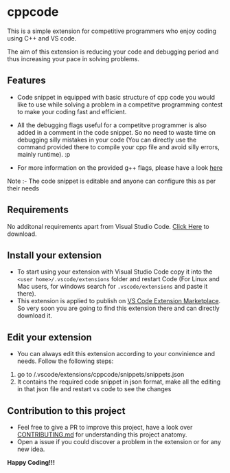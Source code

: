 # cppcode

This is a simple extension for competitive programmers who enjoy coding using C++ and VS code.

The aim of this extension is reducing your code and debugging period and thus increasing your pace in solving problems.

## Features

* Code snippet in equipped with basic structure of cpp code you would like to use while solving a problem in a competitve programming contest to make your coding fast and efficient.

* All the debugging flags useful for a competitve programmer is also added in a comment in the code snippet. So no need to waste time on debugging silly mistakes in your code (You can directly use the command provided there to compile your cpp file and avoid silly errors, mainly runtime). :p

* For more information on the provided g++ flags, please have a look [here](https://codeforces.com/blog/entry/15547)


Note :- The code snippet is editable and anyone can configure this as per their needs

## Requirements

No additonal requirements apart from Visual Studio Code. [Click Here](https://code.visualstudio.com/download) to download.

## Install your extension

* To start using your extension with Visual Studio Code copy it into the `<user home>/.vscode/extensions` folder and restart Code (For Linux and Mac users, for windows search for `.vscode/extensions` and paste it there).
* This extension is applied to publish on [VS Code Extension Marketplace](https://marketplace.visualstudio.com/vscode). So very soon you are going to find this extension there and can  directly download it.  

## Edit your extension

* You can always edit this extension according to your convinience and needs. Follow the following steps:

1. go to <user home>/.vscode/extensions/cppcode/snippets/snippets.json
2. It contains the required code snippet in json format, make all the editing in that json file and restart vs code to see the changes

## Contribution to this project

* Feel free to give a PR to improve this project, have a look over [CONTRIBUTING.md](CONTRIBUTING.md) for understanding this project anatomy.
* Open a issue if you could discover a problem in the extension or for any new idea.  

**Happy Coding!!!**
